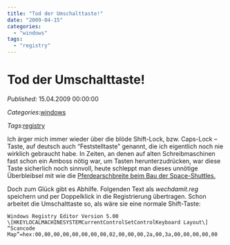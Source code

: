 ```yaml
---
title: "Tod der Umschalttaste!"
date: "2009-04-15"
categories: 
  - "windows"
tags: 
  - "registry"
---
```

# Tod der Umschalttaste!
_Published:_ 15.04.2009 00:00:00

_Categories_:[windows](/dotnetwork/de/categories#windows)

_Tags_:[registry](/dotnetwork/de/tags#registry)


Ich ärger mich immer wieder über die blöde Shift-Lock, bzw. Caps-Lock – Taste, auf deutsch auch “Feststelltaste” genannt, die ich eigentlich noch nie wirklich gebraucht habe. In Zeiten, an denen auf alten Schreibmaschinen fast schon ein Amboss nötig war, um Tasten herunterzudrücken, war diese Taste sicherlich noch sinnvoll, heute schleppt man dieses unnötige Überbleibsel mit wie die [Pferdearschbreite beim Bau der Space-Shuttles.](http://blog.b-o-f-h.net/index.php?/archives/37-Breit-wie-ein-Pferdearsch.html)

Doch zum Glück gibt es Abhilfe. Folgenden Text als _wechdamit.reg_ speichern und per Doppelklick in die Registrierung übertragen. Schon arbeitet die Umschalttaste so, als wäre sie eine normale Shift-Taste:

```
Windows Registry Editor Version 5.00
\[HKEYLOCALMACHINESYSTEMCurrentControlSetControlKeyboard Layout\] 
“Scancode Map”=hex:00,00,00,00,00,00,00,00,02,00,00,00,2a,00,3a,00,00,00,00,00
```
